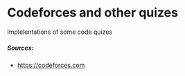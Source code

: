 # Codeforces and other quizes

Implelentations of some code quizes

##### **Sources**:
* https://codeforces.com